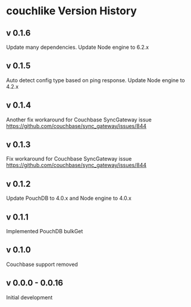 couchlike Version History
================================

v 0.1.6
---------------

Update many dependencies.
Update Node engine to 6.2.x

v 0.1.5
---------------

Auto detect config type based on ping response.
Update Node engine to 4.2.x

v 0.1.4
---------------

Another fix workaround for Couchbase SyncGateway issue https://github.com/couchbase/sync_gateway/issues/844

v 0.1.3
---------------

Fix workaround for Couchbase SyncGateway issue https://github.com/couchbase/sync_gateway/issues/844

v 0.1.2
---------------

Update PouchDB to 4.0.x and Node engine to 4.0.x

v 0.1.1
---------------

Implemented PouchDB bulkGet

v 0.1.0
---------------

Couchbase support removed

v 0.0.0 - 0.0.16
---------------

Initial development
